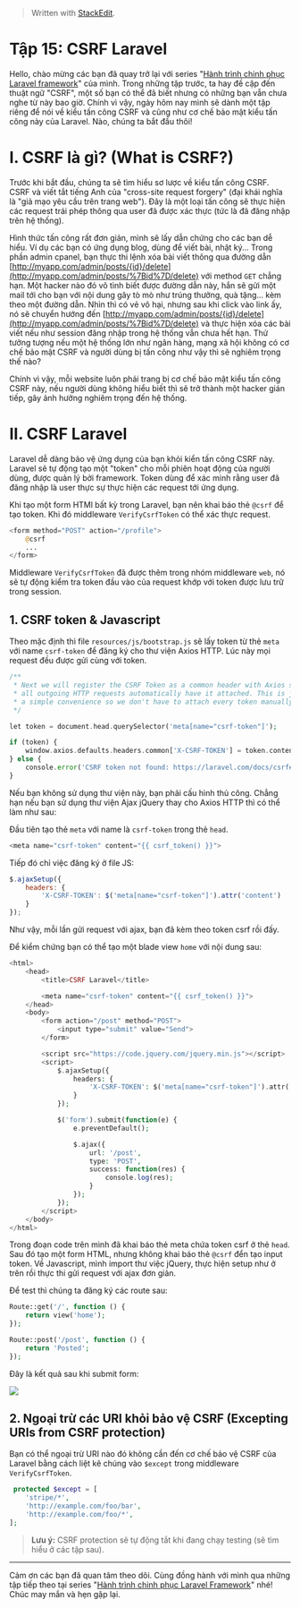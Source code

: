 


> Written with [StackEdit](https://stackedit.io/).
# Tập 15: CSRF Laravel

Hello, chào mừng các bạn đã quay trở lại với series "[Hành trình chinh phục Laravel framework](https://viblo.asia/s/hanh-trinh-chinh-phuc-laravel-framework-nB5pXJDG5PG)" của mình. Trong những tập trước, ta hay đề cập đến thuật ngữ "CSRF", một số bạn có thể đã biết nhưng có những bạn vẫn chưa nghe từ này bao giờ. Chính vì vậy, ngày hôm nay mình sẽ dành một tập riêng để nói về kiểu tấn công CSRF và cũng như cơ chế bảo mật kiểu tấn công này của Laravel. Nào, chúng ta bắt đầu thôi!

# I. CSRF là gì? (What is CSRF?)

Trước khi bắt đầu, chúng ta sẽ tìm hiểu sơ lược về kiểu tấn công CSRF. CSRF và viết tắt tiếng Anh của "cross-site request forgery" (đại khái nghĩa là "giả mạo yêu cầu trên trang web"). Đây là một loại tấn công sẽ thực hiện các request trái phép thông qua user đã được xác thực (tức là đã đăng nhập trên hệ thống).

Hình thức tấn công rất đơn giản, mình sẽ lấy dẫn chứng cho các bạn dễ hiểu. Ví dụ các bạn có ứng dụng blog, dùng để viết bài, nhật ký... Trong phần admin cpanel, bạn thực thi lệnh xóa bài viết thông qua đường dẫn  [http://myapp.com/admin/posts/{id}/delete](http://myapp.com/admin/posts/%7Bid%7D/delete)  với method  `GET`  chẳng hạn. Một hacker nào đó vô tình biết được đường dẫn này, hắn sẽ gửi một mail tới cho bạn với nội dung gây tò mò như trúng thưởng, quà tặng... kèm theo một đường dẫn. Nhìn thì có vẻ vô hại, nhưng sau khi click vào link ấy, nó sẽ chuyển hướng đến  [http://myapp.com/admin/posts/{id}/delete](http://myapp.com/admin/posts/%7Bid%7D/delete)  và thực hiện xóa các bài viết nếu như session đăng nhập trong hệ thống vẫn chưa hết hạn. Thử tưởng tượng nếu một hệ thống lớn như ngân hàng, mạng xã hội không có cơ chế bảo mật CSRF và người dùng bị tấn công như vậy thì sẽ nghiêm trọng thế nào?

Chính vì vậy, mỗi website luôn phải trang bị cơ chế bảo mật kiểu tấn công CSRF này, nếu người dùng không hiểu biết thì sẽ trở thành một hacker gián tiếp, gây ảnh hưởng nghiêm trọng đến hệ thống.

# II. CSRF Laravel

Laravel dễ dàng bảo vệ ứng dụng của bạn khỏi kiển tấn công CSRF này. Laravel sẽ tự động tạo một "token" cho mỗi phiên hoạt động của người dùng, được quản lý bởi framework. Token dùng để xác minh rằng user đã đăng nhập là user thực sự thực hiện các request tới ứng dụng.

Khi tạo một form HTMl bất kỳ trong Laravel, bạn nên khai báo thẻ  `@csrf`  để tạo token. Khi đó middleware  `VerifyCsrfToken`  có thể xác thực request.

```PHP
<form method="POST" action="/profile">
    @csrf
    ...
</form>

```

Middleware  `VerifyCsrfToken`  đã được thêm trong nhóm middleware  `web`, nó sẽ tự động kiểm tra token đầu vào của request khớp với token được lưu trữ trong session.

## 1. CSRF token & Javascript

Theo mặc định thì file  `resources/js/bootstrap.js`  sẽ lấy token từ thẻ  `meta`  với name  `csrf-token`  để đăng ký cho thư viện Axios HTTP. Lúc này mọi request đều được gửi cùng với token.

```PHP
/**
 * Next we will register the CSRF Token as a common header with Axios so that
 * all outgoing HTTP requests automatically have it attached. This is just
 * a simple convenience so we don't have to attach every token manually.
 */

let token = document.head.querySelector('meta[name="csrf-token"]');

if (token) {
    window.axios.defaults.headers.common['X-CSRF-TOKEN'] = token.content;
} else {
    console.error('CSRF token not found: https://laravel.com/docs/csrf#csrf-x-csrf-token');
}

```

Nếu bạn không sử dụng thư viện này, bạn phải cấu hình thủ công. Chẳng hạn nếu bạn sử dụng thư viện Ajax jQuery thay cho Axios HTTP thì có thể làm như sau:

Đầu tiên tạo thẻ  `meta`  với name là  `csrf-token`  trong thẻ  `head`.

```PHP
<meta name="csrf-token" content="{{ csrf_token() }}">

```

Tiếp đó chỉ việc đăng ký ở file JS:

```Javascript
$.ajaxSetup({
    headers: {
        'X-CSRF-TOKEN': $('meta[name="csrf-token"]').attr('content')
    }
});

```

Như vậy, mỗi lần gửi request với ajax, bạn đã kèm theo token csrf rồi đấy.

Để kiểm chứng bạn có thể tạo một blade view  `home`  với nội dung sau:

```PHP
<html>
    <head>
        <title>CSRF Laravel</title>

        <meta name="csrf-token" content="{{ csrf_token() }}">
    </head>
    <body>
        <form action="/post" method="POST">
            <input type="submit" value="Send">
        </form>

        <script src="https://code.jquery.com/jquery.min.js"></script>
        <script>
            $.ajaxSetup({
                headers: {
                    'X-CSRF-TOKEN': $('meta[name="csrf-token"]').attr('content')
                }
            });

            $('form').submit(function(e) {
                e.preventDefault();

                $.ajax({
                    url: '/post',
                    type: 'POST',
                    success: function(res) {
                        console.log(res);
                    } 
                });
            });
        </script>
    </body>
</html>

```

Trong đoạn code trên mình đã khai báo thẻ meta chứa token csrf ở thẻ  `head`. Sau đó tạo một form HTML, nhưng không khai báo thẻ  `@csrf`  đển tạo input token. Về Javascript, mình import thư việc jQuery, thực hiện setup như ở trên rồi thực thi gửi request với ajax đơn giản.

Để test thì chúng ta đăng ký các route sau:

```PHP
Route::get('/', function () {
    return view('home');
});

Route::post('/post', function () {
    return 'Posted';
});

```

Đây là kết quả sau khi submit form:

![](https://images.viblo.asia/308baffd-99e5-48b4-8d3c-7ea387221c1d.JPG)

## 2. Ngoại trừ các URI khỏi bảo vệ CSRF (Excepting URIs from CSRF protection)

Bạn có thể ngoại trừ URI nào đó không cần đến cơ chế bảo vệ CSRF của Laravel bằng cách liệt kê chúng vào  `$except`  trong middleware  `VerifyCsrfToken`.

```PHP
 protected $except = [
    'stripe/*',
    'http://example.com/foo/bar',
    'http://example.com/foo/*',
];

```

> **Lưu ý:**  CSRF protection sẽ tự động tắt khi đang chạy testing (sẽ tìm hiểu ở các tập sau).

----------

Cảm ơn các bạn đã quan tâm theo dõi. Cùng đồng hành với mình qua những tập tiếp theo tại series "[Hành trình chinh phục Laravel Framework](https://viblo.asia/s/hanh-trinh-chinh-phuc-laravel-framework-nB5pXJDG5PG)" nhé! Chúc may mắn và hẹn gặp lại.
